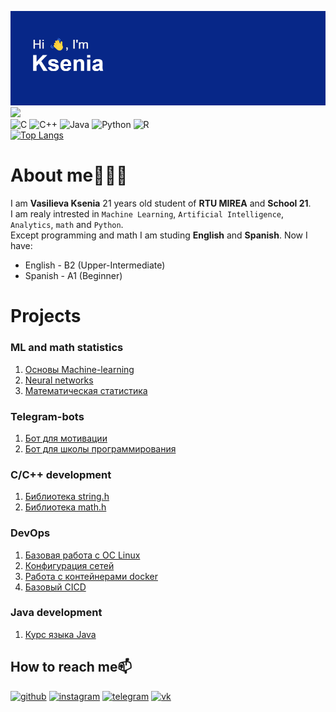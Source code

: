 ![y](header.png?raw=true "Title")
![](https://komarev.com/ghpvc/?username=your-github-VasilievaKA)   
![C](https://img.shields.io/badge/c-%2300599C.svg?style=for-the-badge&logo=c&logoColor=white) ![C++](https://img.shields.io/badge/c++-%2300599C.svg?style=for-the-badge&logo=c%2B%2B&logoColor=white) ![Java](https://img.shields.io/badge/java-%23ED8B00.svg?style=for-the-badge&logo=java&logoColor=white) ![Python](https://img.shields.io/badge/python-3670A0?style=for-the-badge&logo=python&logoColor=ffdd54) ![R](https://img.shields.io/badge/r-%23276DC3.svg?style=for-the-badge&logo=r&logoColor=white)   
[![Top Langs](https://github-readme-stats.vercel.app/api/top-langs/?username=VasilievaKA&layout=donut-vertical&size_weight=0.3&count_weight=0.3)](https://github.com/anuraghazra/github-readme-stats)

# About me🤵🏼‍♀️  
I am __Vasilieva Ksenia__ 21 years old student of **RTU MIREA** and **School 21**.   
I am realy intrested in ``Machine Learning``, ``Artificial Intelligence``, ``Analytics``, ``math`` and ``Python``.           
Except programming and math I am studing **English** and **Spanish**. Now I have: 
* English - B2 (Upper-Intermediate) 
* Spanish - A1 (Beginner)
    
# Projects

### ML and math statistics
1. [Основы Machine-learning](https://github.com/VasilievaKA/ML-course-part1) 
2. [Neural networks](https://github.com/VasilievaKA/ML-course-part2) 
3. [Математическая статистика](https://github.com/VasilievaKA/math-statistics/tree/main) 

### Telegram-bots 
1. [Бот для мотивации](https://github.com/VasilievaKA/Motivashka_bot) 
2. [Бот для школы программирования](https://github.com/VasilievaKA/DZshka-bot-project)

### С/С++ development 
1. [Библиотека string.h](https://github.com/VasilievaKA/S21_string_h)
2. [Библиотека math.h](https://github.com/VasilievaKA/S21_math_h)

### DevOps
1. [Базовая работа с ОС Linux](https://github.com/VasilievaKA/S21_Linux)
2. [Конфигурация сетей](https://github.com/VasilievaKA/S21_Network)
3. [Работа с контейнерами docker](https://github.com/VasilievaKA/S21_Docker) 
4. [Базовый CICD](https://github.com/VasilievaKA/S21_CICD)

### Java development 
1. [Курс языка Java](https://github.com/VasilievaKA/Java-practice)


## How to reach me📫    
                                             
[<img src='https://cdn.jsdelivr.net/npm/simple-icons@3.0.1/icons/github.svg' alt='github' height='40'>](https://github.com/VasilievaKA)   [<img src='https://cdn.jsdelivr.net/npm/simple-icons@3.0.1/icons/instagram.svg' alt='instagram' height='40'>](https://www.instagram.com/cloudlat)  [<img src='https://cdn.jsdelivr.net/npm/simple-icons@3.0.1/icons/telegram.svg' alt='telegram' height='40'>](https://t.me/cloudlat) [<img src='https://cdn.jsdelivr.net/npm/simple-icons@3.0.1/icons/vk.svg' alt='vk' height='40'>](https://vk.com/vksushaa)

        
